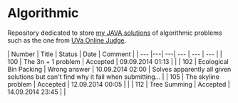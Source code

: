 Algorithmic
====

Repository dedicated to store [my JAVA solutions](http://uhunt.felix-halim.net/id/608511) of algorithmic problems such as the one from [UVa Online Judge](http://uva.onlinejudge.org/).

| Number | Title | Status | Date | Comment |
| --- |---| ---| --- | --- | --- |
| 100 | The 3n + 1 problem | Accepted | 09.09.2014 01:13 | |
| 102 | Ecological Bin Packing | Wrong answer | 10.09.2014 02:00 | Solves apparently all given solutions but can't find why it fail when submitting... |
| 105 | The skyline problem | Accepted | 12.09.2014 00:05 | |
| 112 | Tree Summing | Accepted | 14.09.2014 23:45 | |
